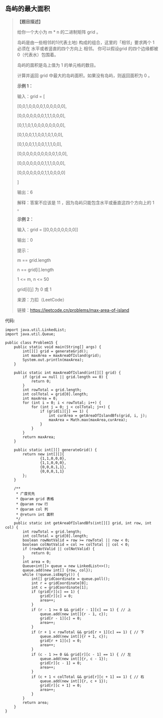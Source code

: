 ## 岛屿的最大面积

> **【题目描述】**
> 
> 给你一个大小为 m * n 的二进制矩阵 grid 。
> 
> 岛屿是由一些相邻的1(代表土地) 构成的组合，这里的「相邻」要求两个 1 必须在 水平或者竖直的四个方向上 相邻。
> 你可以假设grid 的四个边缘都被 0（代表水）包围着。
>
> 岛屿的面积是岛上值为 1 的单元格的数目。
>
> 计算并返回 grid 中最大的岛屿面积。如果没有岛屿，则返回面积为 0 。
>
> **示例 1：**
> 
> 输入：grid = [
> 
> [0,0,1,0,0,0,0,1,0,0,0,0,0],
> 
> [0,0,0,0,0,0,0,1,1,1,0,0,0],
> 
> [0,1,1,0,1,0,0,0,0,0,0,0,0],
> 
> [0,1,0,0,1,1,0,0,1,0,1,0,0],
> 
> [0,1,0,0,1,1,0,0,1,1,1,0,0],
> 
> [0,0,0,0,0,0,0,0,0,0,1,0,0],
> 
> [0,0,0,0,0,0,0,1,1,1,0,0,0],
> 
> [0,0,0,0,0,0,0,1,1,0,0,0,0]
> 
> ]
> 
> 输出：6
> 
> 解释：答案不应该是 11 ，因为岛屿只能包含水平或垂直这四个方向上的 1 。
> 
> **示例 2：**
> 
> 输入：grid = [[0,0,0,0,0,0,0,0]]
> 
> 输出：0
> 
> 提示：
> 
> m == grid.length
> 
> n == grid[i].length
> 
> 1 <= m, n <= 50
> 
> grid[i][j] 为 0 或 1
> 
> 来源：力扣（LeetCode）
> 
> 链接：https://leetcode.cn/problems/max-area-of-island

代码:
```
import java.util.LinkedList;
import java.util.Queue;

public class Problem15 {
    public static void main(String[] args) {
        int[][] grid = generateGrid();
        int maxArea = maxAreaOfIsland(grid);
        System.out.println(maxArea);
    }

    public static int maxAreaOfIsland(int[][] grid) {
        if (grid == null || grid.length == 0) {
            return 0;
        }
        int rowTotal = grid.length;
        int colTotal = grid[0].length;
        int maxArea = 0;
        for (int i = 0; i < rowTotal; i++) {
            for (int j = 0; j < colTotal; j++) {
                if (grid[i][j] == 1) {
                    int curArea = getAreaOfIslandBfs(grid, i, j);
                    maxArea = Math.max(maxArea,curArea);
                }
            }
        }
        return maxArea;
    }

    public static int[][] generateGrid() {
        return new int[][]{
                {1,1,0,0,0},
                {1,1,0,0,0},
                {0,0,0,1,1},
                {0,0,0,1,1}
        };
    }

    /**
     * 广度优先
     * @param grid 表格
     * @param row 行
     * @param col 列
     * @return int 面积
     */
    public static int getAreaOfIslandBfs(int[][] grid, int row, int col) {
        int rowTotal = grid.length;
        int colTotal = grid[0].length;
        boolean rowNotValid = row >= rowTotal || row < 0;
        boolean colNotValid = col >= colTotal || col < 0;
        if (rowNotValid || colNotValid) {
            return 0;
        }
        int area = 0;
        Queue<int[]> queue = new LinkedList<>();
        queue.add(new int[] {row, col});
        while (!queue.isEmpty()) {
            int[] gridCoordinate = queue.poll();
            int r = gridCoordinate[0];
            int c = gridCoordinate[1];
            if (grid[r][c] == 1) {
                grid[r][c] = 0;
                area++;
            }
            if (r - 1 >= 0 && grid[r - 1][c] == 1) { // 上
                queue.add(new int[]{r - 1, c});
                grid[r - 1][c] = 0;
                area++;
            }
            if (r + 1 < rowTotal && grid[r + 1][c] == 1) { // 下
                queue.add(new int[]{r + 1, c});
                grid[r + 1][c] = 0;
                area++;
            }
            if (c - 1 >= 0 && grid[r][c - 1] == 1) { // 左
                queue.add(new int[]{r, c - 1});
                grid[r][c - 1] = 0;
                area++;
            }
            if (c + 1 < colTotal && grid[r][c + 1] == 1) { // 右
                queue.add(new int[]{r, c + 1});
                grid[r][c + 1] = 0;
                area++;
            }
        }
        return area;
    }
}
```